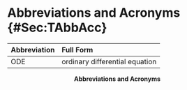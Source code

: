 # Abbreviations and Acronyms {#Sec:TAbbAcc}

<div id="Table:TAbbAcc"></div>

|Abbreviation|Full Form                     |
|:-----------|:-----------------------------|
|ODE         |ordinary differential equation|

**<p align="center">Abbreviations and Acronyms</p>**
